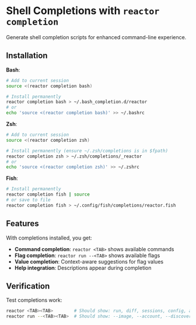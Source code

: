 # Shell Completions with `reactor completion`

Generate shell completion scripts for enhanced command-line experience.

## Installation

**Bash**:
```bash
# Add to current session
source <(reactor completion bash)

# Install permanently
reactor completion bash > ~/.bash_completion.d/reactor
# or
echo 'source <(reactor completion bash)' >> ~/.bashrc
```

**Zsh**:
```bash
# Add to current session
source <(reactor completion zsh)

# Install permanently (ensure ~/.zsh/completions is in $fpath)
reactor completion zsh > ~/.zsh/completions/_reactor
# or
echo 'source <(reactor completion zsh)' >> ~/.zshrc
```

**Fish**:
```bash
# Install permanently
reactor completion fish | source
# or save to file
reactor completion fish > ~/.config/fish/completions/reactor.fish
```

## Features

With completions installed, you get:

- **Command completion**: `reactor <TAB>` shows available commands
- **Flag completion**: `reactor run --<TAB>` shows available flags  
- **Value completion**: Context-aware suggestions for flag values
- **Help integration**: Descriptions appear during completion

## Verification

Test completions work:
```bash
reactor <TAB><TAB>        # Should show: run, diff, sessions, config, accounts, completion
reactor run --<TAB><TAB>  # Should show: --image, --account, --discovery-mode, etc.
```